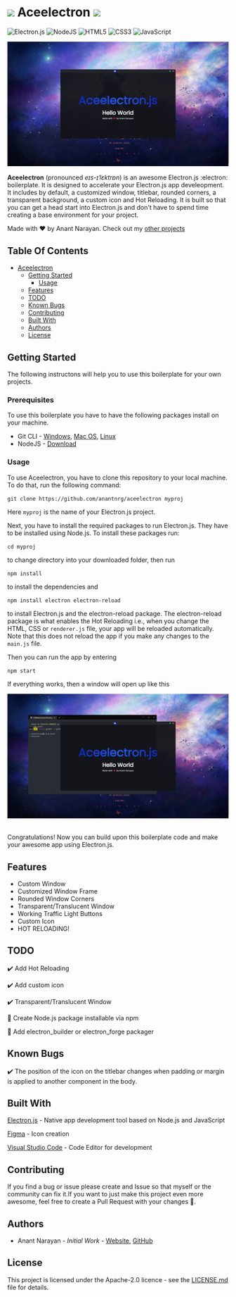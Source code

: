# ![ ](https://github.com/anantnrg/Aceelectron/blob/main/src/icons/aceelectron.ico) Aceelectron      ![ ](https://img.shields.io/github/stars/anantnrg/aceelectron?style=social)
![Electron.js](https://img.shields.io/badge/Electron-191970?style=for-the-badge&logo=Electron&logoColor=white) ![NodeJS](https://img.shields.io/badge/node.js-6DA55F?style=for-the-badge&logo=node.js&logoColor=white) ![HTML5](https://img.shields.io/badge/html5-%23E34F26.svg?style=for-the-badge&logo=html5&logoColor=white) ![CSS3](https://img.shields.io/badge/css3-%231572B6.svg?style=for-the-badge&logo=css3&logoColor=white) ![JavaScript](https://img.shields.io/badge/javascript-%23323330.svg?style=for-the-badge&logo=javascript&logoColor=%23F7DF1E)

![ ](https://github.com/anantnrg/Aceelectron/blob/main/readme/aceelectron_mss.png?raw=true)

**Aceelectron** (pronounced *eɪs-ɪˈlɛktrɒn*) is an awesome Electron.js :electron:  boilerplate. It is designed to accelerate your Electron.js app develeopment. It includes by default, a customized window, titlebar, rounded corners, a transparent background, a custom icon and Hot Reloading. It is built so that you can get a head start into Electron.js and don't have to spend time creating a base environment for your project.

Made with :heart: by Anant Narayan. Check out my [other projects](https://github.com/anantnrg)

<!-- TOC -->
## Table Of Contents
- [Aceelectron](#Aceelectron)
   - [Getting Started](#Getting-Started)
      - [Usage](#Usage)
   - [Features](#Features)
   - [TODO](#TODO)
   - [Known Bugs](#Known-Bugs)
   - [Contributing](#Contributing)
   - [Built With](#Built-With)
   - [Authors](#Authors)
   - [License](#License)
   

<!-- /TOC -->

## Getting Started
The following instructons will help you to use this boilerplate for your own projects.

### Prerequisites
To use this boilerplate you have to have the following packages install on your machine.
* Git CLI - [Windows](https://git-scm.com/download/win), [Mac OS](https://git-scm.com/download/mac), [Linux](https://git-scm.com/download/linux)
* NodeJS - [Download](https://nodejs.org)


### Usage
To use Aceelectron, you have to clone this repository to your local machine. To do that, run the following command: </br>
```
git clone https://github.com/anantnrg/aceelectron myproj
```
Here ```myproj``` is the name of your Electron.js project.

Next, you have to install the required packages to run Electron.js. They have to be installed using Node.js. To install these packages run:
</br>
```
cd myproj
```
to change directory into your downloaded folder, then run
</br>
```
npm install
```
to install the dependencies and 
</br>
```
npm install electron electron-reload
```
to install Electron.js and the electron-reload package. The electron-reload package is what enables the Hot Reloading i.e., when you change the HTML, CSS or ```renderer.js``` file, your app will be reloaded automatically. Note that this does not reload the app if you make any changes to the ```main.js``` file.

Then you can run the app by entering
</br>
```
npm start
```
If everything works, then a window will open up like this 
</br>

![ ](https://github.com/anantnrg/Aceelectron/blob/main/readme/aceelectron_result.png?raw=true)

</br> Congratulations! Now you can build upon this boilerplate code and make your awesome app using Electron.js.

## Features

* Custom Window
* Customized Window Frame
* Rounded Window Corners
* Transparent/Translucent Window
* Working Traffic Light Buttons
* Custom Icon
* HOT RELOADING!


## TODO


:heavy_check_mark:  Add Hot Reloading
</br>

✔️ Add custom icon
</br>

:heavy_check_mark:  Transparent/Translucent Window
</br>

:black_square_button:  Create Node.js package installable via npm
</br>

:black_square_button: Add electron_builder or electron_forge packager


## Known Bugs
:heavy_check_mark: The position of the icon on the titlebar changes when padding or margin is applied to another component in the body.


## Built With
[Electron.js](https://electronjs.org) - Native app development tool based on Node.js and JavaScript
</br>

[Figma](https://figma.com) - Icon creation
</br>

[Visual Studio Code](https://code.visualstudio.com) - Code Editor for development


## Contributing
If you find a bug or issue please create and Issue so that myself or the community can fix it.If you want to just make this project even more awesome, feel free to create a Pull Request with your changes 🙂.

## Authors
* Anant Narayan - *Initial Work* - [Website](https://anantnrg.github.io), [GitHub](https://github.com/anantnrg)


## License
This project is licensed under the Apache-2.0 licence - see the [LICENSE.md](https://github.com/anantnrg/Aceelectron/blob/main/LICENSE) file for details.
